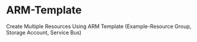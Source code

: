 # ARM-Template
Create Multiple Resources Using ARM Template (Example-Resource Group, Storage Account, Service Bus)
